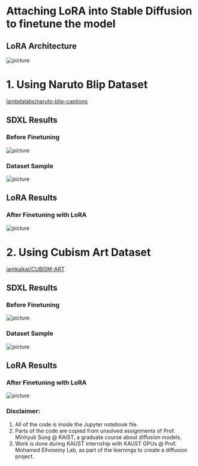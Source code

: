 # Attaching LoRA into Stable Diffusion to finetune the model

## LoRA Architecture
![picture](LoRA-Data/LoRA-architecture.png)

# 1. Using Naruto Blip Dataset
[lambdalabs/naruto-blip-captions](https://huggingface.co/datasets/lambdalabs/naruto-blip-captions)

## SDXL Results
### Before Finetuning
![picture](LoRA-Data/LoRA-naruto-blip/SDXL-Before-Training.png)

### Dataset Sample
![picture](LoRA-Data/LoRA-naruto-blip/Dataset-Images-Sample.png)

## LoRA Results
### After Finetuning with LoRA
![picture](LoRA-Data/LoRA-naruto-blip/After-LoRA.png)

# 2. Using Cubism Art Dataset
[iamkaikai/CUBISM-ART](https://huggingface.co/datasets/iamkaikai/CUBISM-ART)

## SDXL Results
### Before Finetuning
![picture](LoRA-Data/artistic-custom/SDXL-Before-Training.png)

### Dataset Sample
![picture](LoRA-Data/artistic-custom/Dataset-Images-Sample.png)

## LoRA Results
### After Finetuning with LoRA
![picture](LoRA-Data/artistic-custom/After-LoRA.png)

### Disclaimer:
1. All of the code is inside the Jupyter notebook file.
2. Parts of the code are copied from unsolved assignments of Prof. Minhyuk Sung @ KAIST, a graduate course about diffusion models.
3. Work is done during KAUST internship with KAUST GPUs @ Prof. Mohamed Elhoseiny Lab, as part of the learnings to create a diffusion project.
